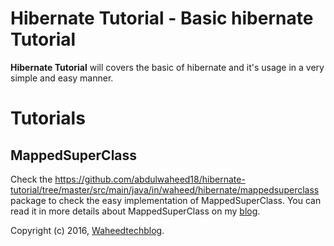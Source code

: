 Hibernate Tutorial - Basic hibernate Tutorial 
==============================================

**Hibernate Tutorial** will covers the basic of hibernate and it's usage in a very simple and easy manner.

# Tutorials

## MappedSuperClass
Check the https://github.com/abdulwaheed18/hibernate-tutorial/tree/master/src/main/java/in/waheed/hibernate/mappedsuperclass package to check the easy implementation of MappedSuperClass. You can read it in more details about MappedSuperClass on my [blog](http://www.waheedtechblog.in/2016/12/what-is-mappedsuperclass-in-hibernate.html).

Copyright (c) 2016, [Waheedtechblog](http://www.waheedtechblog.in/).
